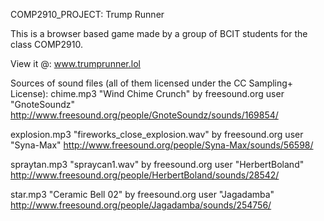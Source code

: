 COMP2910_PROJECT: Trump Runner

This is a browser based game made by a group of BCIT students for
the class COMP2910.

View it @:
www.trumprunner.lol

Sources of sound files (all of them licensed under the CC Sampling+ License):
chime.mp3
"Wind Chime Crunch" by freesound.org user "GnoteSoundz"
http://www.freesound.org/people/GnoteSoundz/sounds/169854/

explosion.mp3
"fireworks_close_explosion.wav" by freesound.org user "Syna-Max"
http://www.freesound.org/people/Syna-Max/sounds/56598/

spraytan.mp3
"spraycan1.wav" by freesound.org user "HerbertBoland"
http://www.freesound.org/people/HerbertBoland/sounds/28542/

star.mp3
"Ceramic Bell 02" by freesound.org user "Jagadamba"
http://www.freesound.org/people/Jagadamba/sounds/254756/